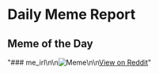 # Daily Meme Report

## Meme of the Day
"### me_irl\n\n![Meme](https://i.redd.it/gap6al2mxvfe1.png)\n\n[View on Reddit](https://redd.it/1icohdv)"
